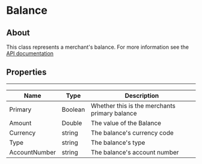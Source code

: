 # **Balance**

## About
This class represents a merchant's balance. For more information see the [API documentation](http://docs.paymentrails.com/#balances)

## **Properties**
---

Name | Type | Description
---|---|---
Primary | Boolean | Whether this is the merchants primary balance
Amount | Double | The value of the Balance
Currency | string | The balance's currency code
Type | string | The balance's type
AccountNumber | string | The balance's account number


